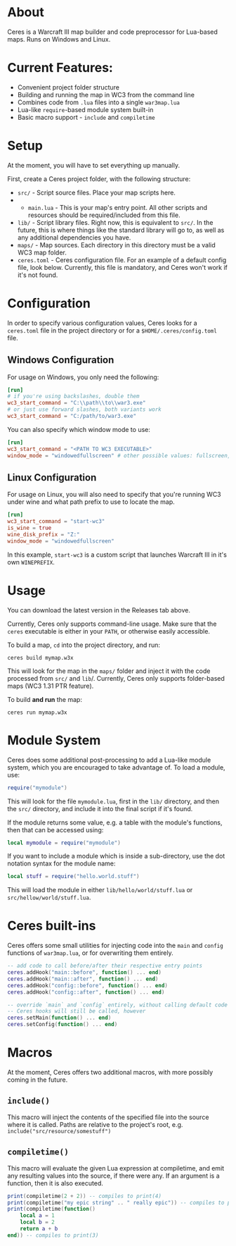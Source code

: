 # About

Ceres is a Warcraft III map builder and code preprocessor for Lua-based maps.
Runs on Windows and Linux.

# Current Features:

* Convenient project folder structure 
* Building and running the map in WC3 from the command line
* Combines code from `.lua` files into a single `war3map.lua`
* Lua-like `require`-based module system built-in
* Basic macro support - `include` and `compiletime`

# Setup

At the moment, you will have to set everything up manually.

First, create a Ceres project folder, with the following structure:

* `src/` - Script source files. Place your map scripts here.
* * `main.lua` - This is your map's entry point. All other scripts and resources should be required/included from this file.
* `lib/` - Script library files. Right now, this is equivalent to `src/`. In the future, this is where things like the standard library will go to, as well as any additional dependencies you have.
* `maps/` - Map sources. Each directory in this directory must be a valid WC3 map folder.
* `ceres.toml` - Ceres configuration file. For an example of a default config file, look below. Currently, this file is mandatory, and Ceres won't work if it's not found.

# Configuration

In order to specify various configuration values, Ceres looks for a `ceres.toml` file in the project directory or for a `$HOME/.ceres/config.toml` file.

## Windows Configuration
For usage on Windows, you only need the following:
```toml
[run]
# if you're using backslashes, double them
wc3_start_command = "C:\\path\\to\\war3.exe"
# or just use forward slashes, both variants work
wc3_start_command = "C:/path/to/war3.exe"
```

You can also specify which window mode to use:
```toml
[run]
wc3_start_command = "<PATH TO WC3 EXECUTABLE>"
window_mode = "windowedfullscreen" # other possible values: fullscreen, windowed
```

## Linux Configuration
For usage on Linux, you will also need to specify that you're running WC3 under wine and what path prefix to use to locate the map.
```toml
[run]
wc3_start_command = "start-wc3"
is_wine = true
wine_disk_prefix = "Z:"
window_mode = "windowedfullscreen"
```

In this example, `start-wc3` is a custom script that launches Warcraft III in it's own `WINEPREFIX`. 

# Usage

You can download the latest version in the Releases tab above.

Currently, Ceres only supports command-line usage. Make sure that the `ceres` executable is either in your `PATH`, or otherwise easily accessible.

To build a map, `cd` into the project directory, and run:

`ceres build mymap.w3x`

This will look for the map in the `maps/` folder and inject it with the code processed from `src/` and `lib`/. Currently, Ceres only supports folder-based maps (WC3 1.31 PTR feature).

To build **and run** the map:

`ceres run mymap.w3x`

# Module System

Ceres does some additional post-processing to add a Lua-like module system, which you are encouraged to take advantage of. To load a module, use:
```lua
require("mymodule")
```
This will look for the file `mymodule.lua`, first in the `lib/` directory, and then the `src/` directory, and include it into the final script if it's found.

If the module returns some value, e.g. a table with the module's functions, then that can be accessed using:
```lua
local mymodule = require("mymodule")
```

If you want to include a module which is inside a sub-directory, use the dot notation syntax for the module name:
```lua
local stuff = require("hello.world.stuff")
```

This will load the module in either `lib/hello/world/stuff.lua` or `src/hellow/world/stuff.lua`.

# Ceres built-ins

Ceres offers some small utilities for injecting code into the `main` and `config` functions of `war3map.lua`, or for overwriting them entirely.

```lua
-- add code to call before/after their respective entry points
ceres.addHook("main::before", function() ... end)
ceres.addHook("main::after", function() ... end)
ceres.addHook("config::before", function() ... end)
ceres.addHook("config::after", function() ... end)

-- override `main` and `config` entirely, without calling default code
-- Ceres hooks will still be called, however
ceres.setMain(function() ... end)
ceres.setConfig(function() ... end)
```
# Macros

At the moment, Ceres offers two additional macros, with more possibly coming in the future.

## `include()`

This macro will inject the contents of the specified file into the source where it is called. Paths are relative to the project's root, e.g. `include("src/resource/somestuff")`

## `compiletime()`

This macro will evaluate the given Lua expression at compiletime, and emit any resulting values into the source, if there were any.
If an argument is a function, then it is also executed.

```lua
print(compiletime(2 + 2)) -- compiles to print(4)
print(compiletime("my epic string" .. " really epic")) -- compiles to print("my epic string really epic")
print(compiletime(function()
    local a = 1
    local b = 2
    return a + b
end)) -- compiles to print(3)
```